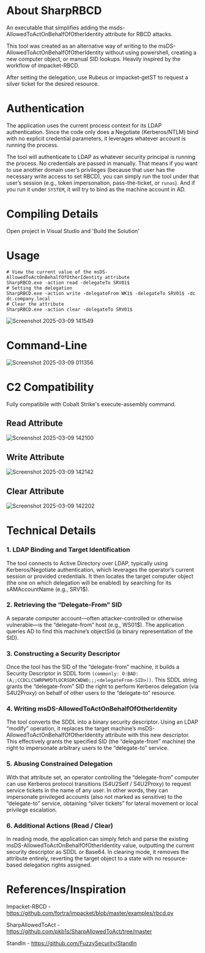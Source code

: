 # About SharpRBCD
An executable that simplifies adding the msds-AllowedToActOnBehalfOfOtherIdentity attribute for RBCD attacks.

This tool was created as an alternative way of writing to the msDS-AllowedToActOnBehalfOfOtherIdentity without using powershell, creating a new computer object, or manual SID lookups. Heavily inspired by the workflow of impacket-RBCD. 

After setting the delegation, use Rubeus or impacket-getST to request a silver ticket for the desired resource.

# Authentication

The application uses the current process context for its LDAP authentication. Since the code only does a Negotiate (Kerberos/NTLM) bind with no explicit credential parameters, it leverages whatever account is running the process.

The tool will authenticate to LDAP as whatever security principal is running the process. No credentials are passed in manually. That means if you want to use another domain user’s privileges (because that user has the necessary write access to set RBCD), you can simply run the tool under that user’s session (e.g., token impersonation, pass-the-ticket, or `runas`). And if you run it under `SYSTEM`, it will try to bind as the machine account in AD.


# Compiling Details
Open project in Visual Studio and 'Build the Solution'

# Usage

```
# View the current value of the msDS-AllowedToActOnBehalfOfOtherIdentity attribute
SharpRBCD.exe -action read -delegateTo SRV01$
# Setting the delegation
SharpRBCD.exe -action write -delegateFrom WK1$ -delegateTo SRV01$ -dc dc.company.local
# Clear the attribute
SharpRBCD.exe -action clear -delegateTo SRV01$

```
![Screenshot 2025-03-09 141549](https://github.com/user-attachments/assets/1a11f7d9-2d2d-4c55-a83e-e1460f8f12d8)

# Command-Line
![Screenshot 2025-03-09 011356](https://github.com/user-attachments/assets/9fe897b8-0377-459e-b623-d106fa0e7340)
# C2 Compatibility
Fully compatibile with Cobalt Strike's execute-assembly command.
## Read Attribute
![Screenshot 2025-03-09 142100](https://github.com/user-attachments/assets/cc628051-4894-4f12-a4ab-8fb125165af6)
## Write Attribute
![Screenshot 2025-03-09 142142](https://github.com/user-attachments/assets/e00b2374-836e-4571-9d51-16e111181e9e)
## Clear Attribute
![Screenshot 2025-03-09 142202](https://github.com/user-attachments/assets/a51afeae-57ae-4a8f-80dc-042899a831c8)

# Technical Details
### 1. LDAP Binding and Target Identification

The tool connects to Active Directory over LDAP, typically using Kerberos/Negotiate authentication, which leverages the operator’s current session or provided credentials.
It then locates the target computer object (the one on which delegation will be enabled) by searching for its sAMAccountName (e.g., SRV1$).
### 2. Retrieving the “Delegate-From” SID

A separate computer account—often attacker-controlled or otherwise vulnerable—is the “delegate-from” host (e.g., WS01$).
The application queries AD to find this machine’s objectSid (a binary representation of the SID).
### 3. Constructing a Security Descriptor

Once the tool has the SID of the “delegate-from” machine, it builds a Security Descriptor in SDDL form `(commonly: O:BAD:(A;;CCDCLCSWRPWPDTLOCRSDRCWDWO;;;<delegateFrom-SID>))`.
This SDDL string grants the “delegate-from” SID the right to perform Kerberos delegation (via S4U2Proxy) on behalf of other users to the “delegate-to” resource.
### 4. Writing msDS-AllowedToActOnBehalfOfOtherIdentity

The tool converts the SDDL into a binary security descriptor.
Using an LDAP “modify” operation, it replaces the target machine’s msDS-AllowedToActOnBehalfOfOtherIdentity attribute with this new descriptor.
This effectively grants the specified SID (the “delegate-from” machine) the right to impersonate arbitrary users to the “delegate-to” service.
### 5. Abusing Constrained Delegation

With that attribute set, an operator controlling the “delegate-from” computer can use Kerberos protocol transitions (S4U2Self / S4U2Proxy) to request service tickets in the name of any user.
In other words, they can impersonate privileged accounts (also not marked as sensitive) to the “delegate-to” service, obtaining “silver tickets” for lateral movement or local privilege escalation.

### 6. Additional Actions (Read / Clear)

In reading mode, the application can simply fetch and parse the existing msDS-AllowedToActOnBehalfOfOtherIdentity value, outputting the current security descriptor as SDDL or Base64.
In clearing mode, it removes the attribute entirely, reverting the target object to a state with no resource-based delegation rights assigned.

# References/Inspiration
 Impacket-RBCD - https://github.com/fortra/impacket/blob/master/examples/rbcd.py
 
 SharpAllowedToAct - https://github.com/pkb1s/SharpAllowedToAct/tree/master
 
 StandIn - https://github.com/FuzzySecurity/StandIn
